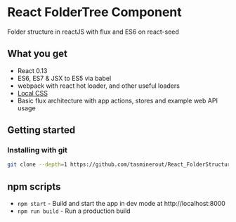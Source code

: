 # React FolderTree Component 

Folder structure in reactJS with flux and ES6 on react-seed

## What you get

* React 0.13
* ES6, ES7 & JSX to ES5 via babel
* webpack with react hot loader, and other useful loaders
* [Local CSS](https://github.com/webpack/css-loader#local-scope)
* Basic flux architecture with app actions, stores and example web API usage

## Getting started

### Installing with git

```bash
git clone --depth=1 https://github.com/tasminerout/React_FolderStructure.git
```



## npm scripts

* `npm start` - Build and start the app in dev mode at http://localhost:8000
* `npm run build` - Run a production build
